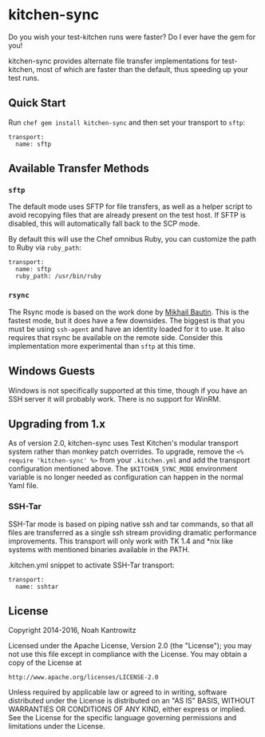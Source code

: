 kitchen-sync
============

Do you wish your test-kitchen runs were faster? Do I ever have the gem for you!

kitchen-sync provides alternate file transfer implementations for test-kitchen,
most of which are faster than the default, thus speeding up your test runs.

Quick Start
-----------

Run `chef gem install kitchen-sync` and then set your transport to `sftp`:

```
transport:
  name: sftp
```

Available Transfer Methods
--------------------------

### `sftp`

The default mode uses SFTP for file transfers, as well as a helper script to
avoid recopying files that are already present on the test host. If SFTP is
disabled, this will automatically fall back to the SCP mode.

By default this will use the Chef omnibus Ruby, you can customize the path to
Ruby via `ruby_path`:

```
transport:
  name: sftp
  ruby_path: /usr/bin/ruby
```

### `rsync`

The Rsync mode is based on the work done by [Mikhail Bautin](https://github.com/test-kitchen/test-kitchen/pull/359).
This is the fastest mode, but it does have a few downsides. The biggest is that
you must be using `ssh-agent` and have an identity loaded for it to use. It also
requires that rsync be available on the remote side. Consider this implementation
more experimental than `sftp` at this time.

Windows Guests
--------------

Windows is not specifically supported at this time, though if you have an SSH
server it will probably work. There is no support for WinRM.

Upgrading from 1.x
------------------

As of version 2.0, kitchen-sync uses Test Kitchen's modular transport system
rather than monkey patch overrides. To upgrade, remove the `<% require 'kitchen-sync' %>`
from your `.kitchen.yml` and add the transport configuration mentioned above.
The `$KITCHEN_SYNC_MODE` environment variable is no longer needed as configuration
can happen in the normal Yaml file.

### SSH-Tar

SSH-Tar mode is based on piping native ssh and tar commands, so that all files are
transferred as a single ssh stream providing dramatic performance improvements.
This transport will only work with TK 1.4 and *nix like systems with mentioned
binaries available in the PATH.

.kitchen.yml snippet to activate SSH-Tar transport:
```
transport:
  name: sshtar
```

License
-------

Copyright 2014-2016, Noah Kantrowitz

Licensed under the Apache License, Version 2.0 (the "License");
you may not use this file except in compliance with the License.
You may obtain a copy of the License at

    http://www.apache.org/licenses/LICENSE-2.0

Unless required by applicable law or agreed to in writing, software
distributed under the License is distributed on an "AS IS" BASIS,
WITHOUT WARRANTIES OR CONDITIONS OF ANY KIND, either express or implied.
See the License for the specific language governing permissions and
limitations under the License.
